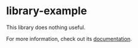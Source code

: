 library-example
===============

This library does nothing useful.

For more information, check out its [documentation](http://scalacenter.github.io/library-example).

